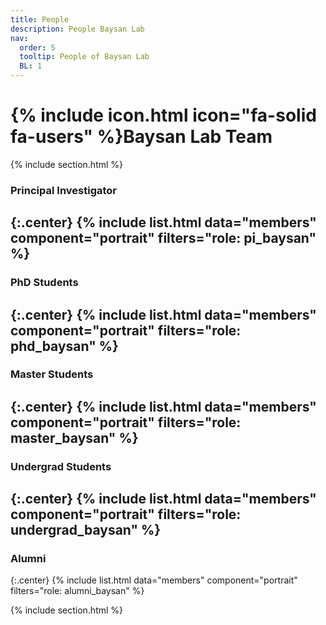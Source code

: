 ```yaml
---
title: People
description: People Baysan Lab
nav:
  order: 5
  tooltip: People of Baysan Lab
  BL: 1
---
```


# {% include icon.html icon="fa-solid fa-users" %}Baysan Lab Team

{% include section.html %}

### Principal Investigator
{:.center}
{% include list.html data="members" component="portrait" filters="role: pi_baysan" %}
---
### PhD Students
{:.center}
{% include list.html data="members" component="portrait" filters="role: phd_baysan" %}
---
### Master Students
{:.center}
{% include list.html data="members" component="portrait" filters="role: master_baysan" %}
---
### Undergrad Students
{:.center}
{% include list.html data="members" component="portrait" filters="role: undergrad_baysan" %}
---
### Alumni
{:.center}
{% include list.html data="members" component="portrait" filters="role: alumni_baysan" %}

{% include section.html %}